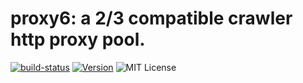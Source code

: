 # proxy6: a 2/3 compatible crawler http proxy pool.

[![build-status][build-status]][build-status] [![Version][version-badge]][version-link] ![MIT License][license-badge]


[build-status]: https://travis-ci.org/xlzd/proxy6.svg?branch=master
[version-badge]:   https://img.shields.io/pypi/v/proxy6.svg?label=version
[version-link]:    https://pypi.python.org/pypi/img2html/
[license-badge]:   https://img.shields.io/badge/license-MIT-000000.svg
